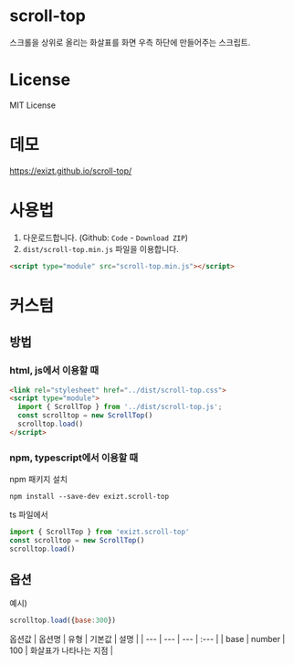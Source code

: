 # scroll-top

스크롤을 상위로 올리는 화살표를 화면 우측 하단에 만들어주는 스크립트.


# License

MIT License


# 데모

https://exizt.github.io/scroll-top/


# 사용법
1. 다운로드합니다. (Github: `Code` - `Download ZIP`)
2. `dist/scroll-top.min.js` 파일을 이용합니다. 
```html
<script type="module" src="scroll-top.min.js"></script>
```


# 커스텀
## 방법
### html, js에서 이용할 때
```html
<link rel="stylesheet" href="../dist/scroll-top.css">
<script type="module">
  import { ScrollTop } from '../dist/scroll-top.js';
  const scrolltop = new ScrollTop()
  scrolltop.load()
</script>
```

### npm, typescript에서 이용할 때
npm 패키지 설치
```console
npm install --save-dev exizt.scroll-top
```

ts 파일에서
```ts
import { ScrollTop } from 'exizt.scroll-top'
const scrolltop = new ScrollTop()
scrolltop.load()
```

## 옵션
예시)
```js
scrolltop.load({base:300})
```

옵션값
| 옵션명 | 유형 | 기본값 | 설명 | 
| --- | --- | --- | :--- |
| base | number | 100 | 화살표가 나타나는 지점 |
